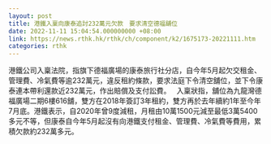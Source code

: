 ```yaml
---
layout: post
title: 港鐵入稟向康泰追討232萬元欠款　要求清空德福舖位
date: 2022-11-11 15:04:54.000000000 +08:00
link: https://news.rthk.hk/rthk/ch/component/k2/1675173-20221111.htm
categories: rthk
---
```


港鐵公司入稟法院，指旗下德福廣場的康泰旅行社分店，自今年5月起欠交租金、管理費、冷氣費等逾232萬元，違反租約條款，要求法庭下令清空舖位，並下令康泰連本帶利還款近232萬元，作出賠償及支付訟費。
 
入稟狀指，舖位為九龍灣德福廣場二期6樓616舖，雙方在2018年簽訂3年租約，雙方再於去年續約1年至今年7月底。港鐵表示，自2020年曾9度減租，月租由10萬1500元減至最低3萬5400多元不等，但康泰自今年5月起沒有向港鐵支付租金、管理費、冷氣費等費用，累積欠款約232萬多元。
